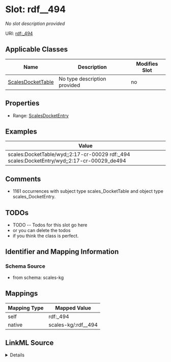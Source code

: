 

# Slot: rdf__494


_No slot description provided_





URI: [rdf:_494](http://www.w3.org/1999/02/22-rdf-syntax-ns#_494)



<!-- no inheritance hierarchy -->





## Applicable Classes

| Name | Description | Modifies Slot |
| --- | --- | --- |
| [ScalesDocketTable](../classes/ScalesDocketTable.md) | No type description provided |  no  |







## Properties

* Range: [ScalesDocketEntry](../classes/ScalesDocketEntry.md)






## Examples

| Value |
| --- |
| scales:DocketTable/wyd;;2:17-cr-00029 rdf:_494 scales:DocketEntry/wyd;;2:17-cr-00029_de494 |

## Comments

* 1161 occurrences with subject type scales_DocketTable and object type scales_DocketEntry.

## TODOs

* TODO -- Todos for this slot go here
* or you can delete the todos
* if you think the class is perfect.

## Identifier and Mapping Information







### Schema Source


* from schema: scales-kg




## Mappings

| Mapping Type | Mapped Value |
| ---  | ---  |
| self | rdf:_494 |
| native | scales-kg/:rdf__494 |




## LinkML Source

<details>
```yaml
name: rdf__494
description: No slot description provided
todos:
- TODO -- Todos for this slot go here
- or you can delete the todos
- if you think the class is perfect.
comments:
- 1161 occurrences with subject type scales_DocketTable and object type scales_DocketEntry.
examples:
- value: scales:DocketTable/wyd;;2:17-cr-00029 rdf:_494 scales:DocketEntry/wyd;;2:17-cr-00029_de494
from_schema: scales-kg
rank: 1000
slot_uri: rdf:_494
alias: rdf__494
domain_of:
- scales_DocketTable
range: scales_DocketEntry

```
</details>